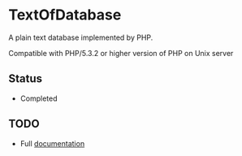 TextOfDatabase
==============

A plain text database implemented by PHP.

Compatible with PHP/5.3.2 or higher version of PHP on Unix server

## Status ##

- Completed

## TODO ##

- Full [documentation](https://github.com/jakwings/TextOfDatabase/wiki/Documentation)
